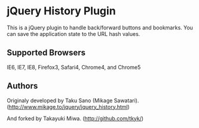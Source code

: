 # jQuery History Plugin

This is a jQuery plugin to handle back/forward buttons and bookmarks.
You can save the application state to the URL hash values.

## Supported Browsers

IE6, IE7, IE8, Firefox3, Safari4, Chrome4, and Chrome5

## Authors

Originaly developed by Taku Sano (Mikage Sawatari). (http://www.mikage.to/jquery/jquery_history.html)

And forked by Takayuki Miwa. (http://github.com/tkyk/)
